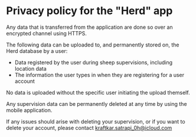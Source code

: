 # Privacy policy for the "Herd" app

Any data that is transferred from the application are done so over an encrypted channel using HTTPS. 

The following data can be uploaded to, and permanently stored on, the Herd database by a user:

- Data registered by the user during sheep supervisions, including location data
- The information the user types in when they are registering for a user account

No data is uploaded without the specific user initiating the upload themself.

Any supervision data can be permanently deleted at any time by using the mobile application.

If any issues should arise with deleting your supervision, or if you want to delete your account, please contact kraftkar.satrapi_0h@icloud.com
